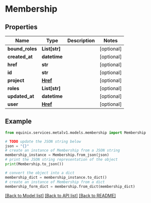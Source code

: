 # Membership


## Properties

Name | Type | Description | Notes
------------ | ------------- | ------------- | -------------
**bound_roles** | **List[str]** |  | [optional] 
**created_at** | **datetime** |  | [optional] 
**href** | **str** |  | [optional] 
**id** | **str** |  | [optional] 
**project** | [**Href**](Href.md) |  | [optional] 
**roles** | **List[str]** |  | [optional] 
**updated_at** | **datetime** |  | [optional] 
**user** | [**Href**](Href.md) |  | [optional] 

## Example

```python
from equinix.services.metalv1.models.membership import Membership

# TODO update the JSON string below
json = "{}"
# create an instance of Membership from a JSON string
membership_instance = Membership.from_json(json)
# print the JSON string representation of the object
print(Membership.to_json())

# convert the object into a dict
membership_dict = membership_instance.to_dict()
# create an instance of Membership from a dict
membership_form_dict = membership.from_dict(membership_dict)
```
[[Back to Model list]](../README.md#documentation-for-models) [[Back to API list]](../README.md#documentation-for-api-endpoints) [[Back to README]](../README.md)


